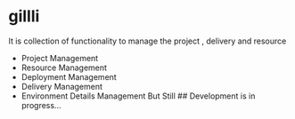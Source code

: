 # gillli
It is collection of functionality to manage the project , delivery and resource
* Project Management
* Resource Management
* Deployment Management
* Delivery Management
* Environment Details Management
But Still ## Development is in progress...
